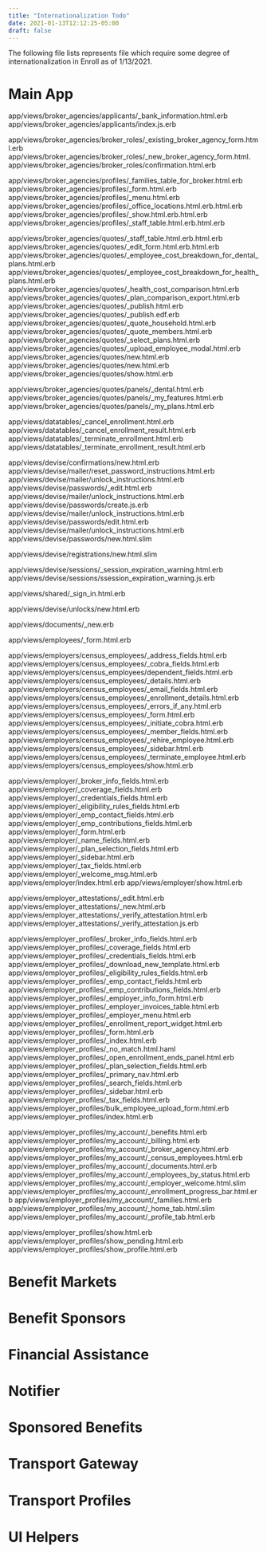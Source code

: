 ```yaml
---
title: "Internationalization Todo"
date: 2021-01-13T12:12:25-05:00
draft: false
---
```


The following file lists represents file which require some degree of internationalization in Enroll as of 1/13/2021. 


# Main App

app/views/broker_agencies/applicants/_bank_information.html.erb
app/views/broker_agencies/applicants/index.js.erb

app/views/broker_agencies/broker_roles/_existing_broker_agency_form.html.erb
app/views/broker_agencies/broker_roles/_new_broker_agency_form.html.
app/views/broker_agencies/broker_roles/confirmation.html.erb

app/views/broker_agencies/profiles/_families_table_for_broker.html.erb
app/views/broker_agencies/profiles/_form.html.erb
app/views/broker_agencies/profiles/_menu.html.erb
app/views/broker_agencies/profiles/_office_locations.html.erb.html.erb
app/views/broker_agencies/profiles/_show.html.erb.html.erb
app/views/broker_agencies/profiles/_staff_table.html.erb.html.erb

app/views/broker_agencies/quotes/_staff_table.html.erb.html.erb
app/views/broker_agencies/quotes/_edit_form.html.erb.html.erb
app/views/broker_agencies/quotes/_employee_cost_breakdown_for_dental_plans.html.erb
app/views/broker_agencies/quotes/_employee_cost_breakdown_for_health_plans.html.erb
app/views/broker_agencies/quotes/_health_cost_comparison.html.erb
app/views/broker_agencies/quotes/_plan_comparison_export.html.erb
app/views/broker_agencies/quotes/_publish.html.erb
app/views/broker_agencies/quotes/_publish.edf.erb
app/views/broker_agencies/quotes/_quote_household.html.erb
app/views/broker_agencies/quotes/_quote_members.html.erb
app/views/broker_agencies/quotes/_select_plans.html.erb
app/views/broker_agencies/quotes/_upload_employee_modal.html.erb
app/views/broker_agencies/quotes/new.html.erb
app/views/broker_agencies/quotes/new.html.erb
app/views/broker_agencies/quotes/show.html.erb


app/views/broker_agencies/quotes/panels/_dental.html.erb
app/views/broker_agencies/quotes/panels/_my_features.html.erb
app/views/broker_agencies/quotes/panels/_my_plans.html.erb

app/views/datatables/_cancel_enrollment.html.erb
app/views/datatables/_cancel_enrollment_result.html.erb
app/views/datatables/_terminate_enrollment.html.erb
app/views/datatables/_terminate_enrollment_result.html.erb

app/views/devise/confirmations/new.html.erb
app/views/devise/mailer/reset_password_instructions.html.erb
app/views/devise/mailer/unlock_instructions.html.erb
app/views/devise/passwords/_edit.html.erb
app/views/devise/mailer/unlock_instructions.html.erb
app/views/devise/passwords/create.js.erb
app/views/devise/mailer/unlock_instructions.html.erb
app/views/devise/passwords/edit.html.erb
app/views/devise/mailer/unlock_instructions.html.erb
app/views/devise/passwords/new.html.slim

app/views/devise/registrations/new.html.slim

app/views/devise/sessions/_session_expiration_warning.html.erb
app/views/devise/sessions/ssession_expiration_warning.js.erb

app/views/shared/_sign_in.html.erb

app/views/devise/unlocks/new.html.erb

app/views/documents/_new.erb

app/views/employees/_form.html.erb

app/views/employers/census_employees/_address_fields.html.erb
app/views/employers/census_employees/_cobra_fields.html.erb
app/views/employers/census_employees/dependent_fields.html.erb
app/views/employers/census_employees/_details.html.erb
app/views/employers/census_employees/_email_fields.html.erb
app/views/employers/census_employees/_enrollment_details.html.erb
app/views/employers/census_employees/_errors_if_any.html.erb
app/views/employers/census_employees/_form.html.erb
app/views/employers/census_employees/_initiate_cobra.html.erb
app/views/employers/census_employees/_member_fields.html.erb
app/views/employers/census_employees/_rehire_employee.html.erb
app/views/employers/census_employees/_sidebar.html.erb
app/views/employers/census_employees/_terminate_employee.html.erb
app/views/employers/census_employees/show.html.erb

app/views/employer/_broker_info_fields.html.erb
app/views/employer/_coverage_fields.html.erb
app/views/employer/_credentials_fields.html.erb
app/views/employer/_eligibility_rules_fields.html.erb
app/views/employer/_emp_contact_fields.html.erb
app/views/employer/_emp_contributions_fields.html.erb
app/views/employer/_form.html.erb
app/views/employer/_name_fields.html.erb
app/views/employer/_plan_selection_fields.html.erb
app/views/employer/_sidebar.html.erb
app/views/employer/_tax_fields.html.erb
app/views/employer/_welcome_msg.html.erb
app/views/employer/index.html.erb
app/views/employer/show.html.erb

app/views/employer_attestations/_edit.html.erb
app/views/employer_attestations/_new.html.erb
app/views/employer_attestations/_verify_attestation.html.erb
app/views/employer_attestations/_verify_attestation.js.erb

app/views/employer_profiles/_broker_info_fields.html.erb
app/views/employer_profiles/_coverage_fields.html.erb
app/views/employer_profiles/_credentials_fields.html.erb
app/views/employer_profiles/_download_new_template.html.erb
app/views/employer_profiles/_eligibility_rules_fields.html.erb
app/views/employer_profiles/_emp_contact_fields.html.erb
app/views/employer_profiles/_emp_contributions_fields.html.erb
app/views/employer_profiles/_employer_info_form.html.erb
app/views/employer_profiles/_employer_invoices_table.html.erb
app/views/employer_profiles/_employer_menu.html.erb
app/views/employer_profiles/_enrollment_report_widget.html.erb
app/views/employer_profiles/_form.html.erb
app/views/employer_profiles/_index.html.erb
app/views/employer_profiles/_no_match.html.haml
app/views/employer_profiles/_open_enrollment_ends_panel.html.erb
app/views/employer_profiles/_plan_selection_fields.html.erb
app/views/employer_profiles/_primary_nav.html.erb
app/views/employer_profiles/_search_fields.html.erb
app/views/employer_profiles/_sidebar.html.erb
app/views/employer_profiles/_tax_fields.html.erb
app/views/employer_profiles/bulk_employee_upload_form.html.erb
app/views/employer_profiles/index.html.erb


app/views/employer_profiles/my_account/_benefits.html.erb
app/views/employer_profiles/my_account/_billing.html.erb
app/views/employer_profiles/my_account/_broker_agency.html.erb
app/views/employer_profiles/my_account/_census_employees.html.erb
app/views/employer_profiles/my_account/_documents.html.erb
app/views/employer_profiles/my_account/_employees_by_status.html.erb
app/views/employer_profiles/my_account/_employer_welcome.html.slim
app/views/employer_profiles/my_account/_enrollment_progress_bar.html.erb
app/views/employer_profiles/my_account/_families.html.erb
app/views/employer_profiles/my_account/_home_tab.html.slim
app/views/employer_profiles/my_account/_profile_tab.html.erb

app/views/employer_profiles/show.html.erb
app/views/employer_profiles/show_pending.html.erb
app/views/employer_profiles/show_profile.html.erb

# Benefit Markets

# Benefit Sponsors

# Financial Assistance

# Notifier

# Sponsored Benefits

# Transport Gateway

# Transport Profiles

# UI Helpers